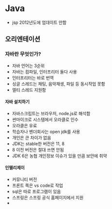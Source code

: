 # Java
- jsp 2012년도에 업데이트 안함

## 오리엔테이션

### 자바란 무엇인가?
- 자바 언어는 3순위
- 자바는 컴파일, 인터프리터 둘다 사용
- 인터프리터는 바로 번역
- 싱글 스레드는 채팅, 음악재생, 파일 등 동시작업 못함
- 멀티 스레드 지원함
#### 자바 설치하기
- 자바스크립트는 브라우저, node.js로 해석함
- 썬마이크로 시스템에서 오라클로 인수
- 오라클은 유료
- 학습자나 벤더회사는 open jdk를 사용
- 개인은 큰 차이가 없음
- JDK는 stable한 버전은 11, 8
- 8 이전 버전은 절대 쓰면 안됨
- JDK 6은 농협 개인정보 이슈가 있을 만큼 보안에 취약
#### 인텔리제이
- 커뮤니티 버전
- 프론트 쪽은 vs code로 작업
- sql은 따로 프로그램이 있음
- 스프링은 스프링 공식 홈페이지에서 지원
- 
